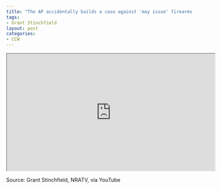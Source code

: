 ```yaml
---
title: "The AP accidentally builds a case against 'may issue' firearms permits"
tags:
- Grant Stinchfield
layout: post
categories:
- CCW
---
```


<iframe width="560" height="315" src="https://www.youtube.com/embed/icJr_9wxnIw" title="The AP Builds a Case Against 'May Issue' Firearms Permits ... On Accident"></iframe>

Source: Grant Stinchfield, NRATV, via YouTube

